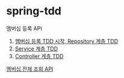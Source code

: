 # spring-tdd

멤버십 등록 API
1. [멤버십 등록 TDD 시작, Repository 계층 TDD](https://obtainable-poppyseed-72e.notion.site/TDD-Repository-TDD-9f7110821126427da0c65fe59c32b3b1)
2. [Service 계층 TDD](https://obtainable-poppyseed-72e.notion.site/Service-TDD-a35147ac45e84b06b3f4cae61aa2ace3)
3. [Controller 계층 TDD](https://obtainable-poppyseed-72e.notion.site/Controller-TDD-5445bf6291e54f959fc4cb08ed540b06)

[멤버십 전체 조회 API](https://obtainable-poppyseed-72e.notion.site/API-8c50a54797524438b2ad4d66ec9b2df9)
